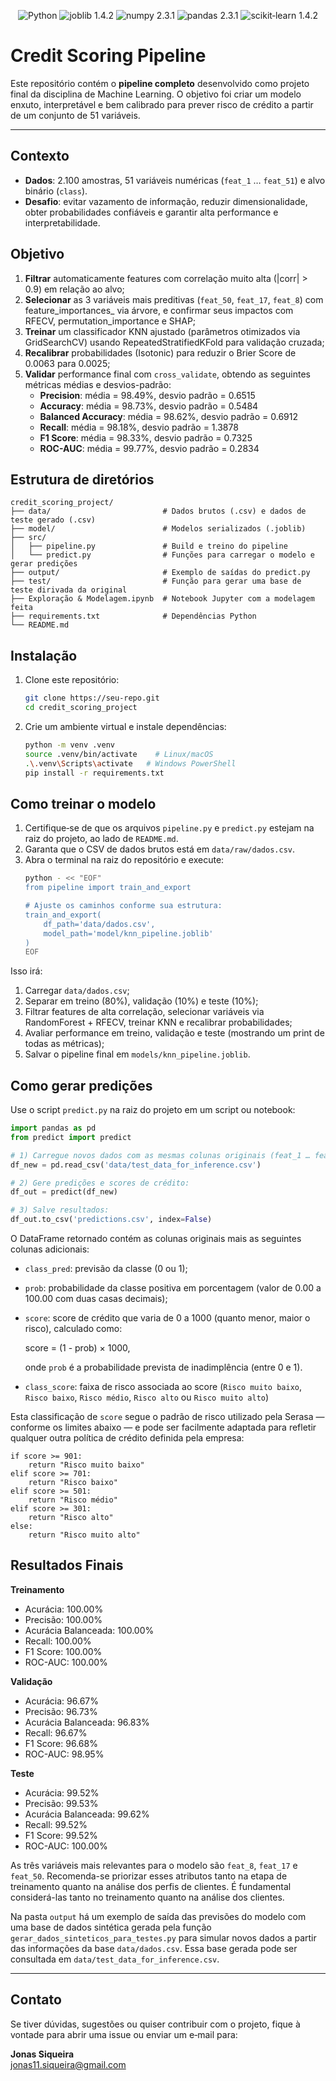 <p align="center">
  <img src="https://img.shields.io/badge/Python-3.11-blue.svg" alt="Python"/>
  <img src="https://img.shields.io/badge/joblib-1.4.2-white.svg" alt="joblib 1.4.2"/>
  <img src="https://img.shields.io/badge/numpy-2.3.1-blue.svg" alt="numpy 2.3.1"/>
  <img src="https://img.shields.io/badge/pandas-2.3.1-darkblue.svg" alt="pandas 2.3.1"/>
  <img src="https://img.shields.io/badge/scikit--learn-1.4.2-darkorange.svg" alt="scikit‑learn 1.4.2"/>
</p>

# Credit Scoring Pipeline

Este repositório contém o **pipeline completo** desenvolvido como projeto final da disciplina de Machine Learning. O objetivo foi criar um modelo enxuto, interpretável e bem calibrado para prever risco de crédito a partir de um conjunto de 51 variáveis.

---

## Contexto

- **Dados**: 2.100 amostras, 51 variáveis numéricas (`feat_1` … `feat_51`) e alvo binário (`class`).
- **Desafio**: evitar vazamento de informação, reduzir dimensionalidade, obter probabilidades confiáveis e garantir alta performance e interpretabilidade.

## Objetivo

1. **Filtrar** automaticamente features com correlação muito alta (|corr| > 0.9) em relação ao alvo;
2. **Selecionar** as 3 variáveis mais preditivas (`feat_50`, `feat_17`, `feat_8`) com feature\_importances\_ via árvore, e confirmar seus impactos com RFECV, permutation\_importance e SHAP;
3. **Treinar** um classificador KNN ajustado (parâmetros otimizados via GridSearchCV) usando RepeatedStratifiedKFold para validação cruzada;
4. **Recalibrar** probabilidades (Isotonic) para reduzir o Brier Score de 0.0063 para 0.0025;
5. **Validar** performance final com `cross_validate`, obtendo as seguintes métricas médias e desvios-padrão:
   - **Precision**: média = 98.49%, desvio padrão = 0.6515
   - **Accuracy**: média = 98.73%, desvio padrão = 0.5484
   - **Balanced Accuracy**: média = 98.62%, desvio padrão = 0.6912
   - **Recall**: média = 98.18%, desvio padrão = 1.3878
   - **F1 Score**: média = 98.33%, desvio padrão = 0.7325
   - **ROC-AUC**: média = 99.77%, desvio padrão = 0.2834

## Estrutura de diretórios

```
credit_scoring_project/
├── data/                         # Dados brutos (.csv) e dados de teste gerado (.csv)
├── model/                        # Modelos serializados (.joblib)
├── src/
│   ├── pipeline.py               # Build e treino do pipeline
│   └── predict.py                # Funções para carregar o modelo e gerar predições
├── output/                       # Exemplo de saídas do predict.py
├── test/                         # Função para gerar uma base de teste dirivada da original 
├── Exploração & Modelagem.ipynb  # Notebook Jupyter com a modelagem feita
├── requirements.txt              # Dependências Python
└── README.md
```

## Instalação

1. Clone este repositório:
   ```bash
   git clone https://seu-repo.git
   cd credit_scoring_project
   ```
2. Crie um ambiente virtual e instale dependências:
   ```bash
   python -m venv .venv
   source .venv/bin/activate    # Linux/macOS
   .\.venv\Scripts\activate   # Windows PowerShell
   pip install -r requirements.txt
   ```

## Como treinar o modelo

1. Certifique‑se de que os arquivos `pipeline.py` e `predict.py` estejam na raiz do projeto, ao lado de `README.md`.
2. Garanta que o CSV de dados brutos está em `data/raw/dados.csv`.
3. Abra o terminal na raiz do repositório e execute:
   ```bash
   python - << "EOF"
   from pipeline import train_and_export

   # Ajuste os caminhos conforme sua estrutura:
   train_and_export(
       df_path='data/dados.csv',
       model_path='model/knn_pipeline.joblib'
   )
   EOF
   ```

Isso irá:

1. Carregar `data/dados.csv`;
2. Separar em treino (80%), validação (10%) e teste (10%);
3. Filtrar features de alta correlação, selecionar variáveis via RandomForest + RFECV, treinar KNN e recalibrar probabilidades;
4. Avaliar performance em treino, validação e teste (mostrando um print de todas as métricas);
5. Salvar o pipeline final em `models/knn_pipeline.joblib`.

## Como gerar predições

Use o script `predict.py` na raiz do projeto em um script ou notebook:

```python
import pandas as pd
from predict import predict

# 1) Carregue novos dados com as mesmas colunas originais (feat_1 … feat_51):
df_new = pd.read_csv('data/test_data_for_inference.csv')

# 2) Gere predições e scores de crédito:
df_out = predict(df_new)

# 3) Salve resultados:
df_out.to_csv('predictions.csv', index=False)
```

O DataFrame retornado contém as colunas originais mais as seguintes colunas adicionais:

- `class_pred`: previsão da classe (0 ou 1);
- `prob`: probabilidade da classe positiva em porcentagem (valor de 0.00 a 100.00 com duas casas decimais);
- `score`: score de crédito que varia de 0 a 1000 (quanto menor, maior o risco), calculado como:

  score = (1 - prob) × 1000,

  onde `prob` é a probabilidade prevista de inadimplência (entre 0 e 1).
- `class_score`: faixa de risco associada ao score (`Risco muito baixo`, `Risco baixo`, `Risco médio`, `Risco alto` ou `Risco muito alto`)

Esta classificação de `score` segue o padrão de risco utilizado pela Serasa — conforme os limites abaixo — e pode ser facilmente adaptada para refletir qualquer outra política de crédito definida pela empresa:

```
if score >= 901:
    return "Risco muito baixo"
elif score >= 701:
    return "Risco baixo"
elif score >= 501:
    return "Risco médio"
elif score >= 301:
    return "Risco alto"
else:
    return "Risco muito alto"
```

## Resultados Finais

**Treinamento**

- Acurácia: 100.00%
- Precisão: 100.00%
- Acurácia Balanceada: 100.00%
- Recall: 100.00%
- F1 Score: 100.00%
- ROC-AUC: 100.00%

**Validação**

- Acurácia: 96.67%
- Precisão: 96.73%
- Acurácia Balanceada: 96.83%
- Recall: 96.67%
- F1 Score: 96.68%
- ROC-AUC: 98.95%

**Teste**

- Acurácia: 99.52%
- Precisão: 99.53%
- Acurácia Balanceada: 99.62%
- Recall: 99.52%
- F1 Score: 99.52%
- ROC-AUC: 100.00%

As três variáveis mais relevantes para o modelo são `feat_8`, `feat_17` e `feat_50`. Recomenda-se priorizar esses atributos tanto na etapa de treinamento quanto na análise dos perfis de clientes. É fundamental considerá-las tanto no treinamento quanto na análise dos clientes.

Na pasta `output` há um exemplo de saída das previsões do modelo com uma base de dados sintética gerada pela função `gerar_dados_sinteticos_para_testes.py` para simular novos dados a partir das informações da base `data/dados.csv`. Essa base gerada pode ser consultada em `data/test_data_for_inference.csv`.

---

## Contato

Se tiver dúvidas, sugestões ou quiser contribuir com o projeto, fique à vontade para abrir uma issue ou enviar um e‑mail para:

**Jonas Siqueira**\
[jonas11.siqueira@gmail.com](mailto\:jonas11.siqueira@gmail.com)

